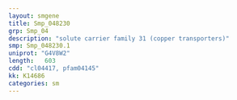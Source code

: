 ```yaml
---
layout: smgene
title: Smp_048230
grp: Smp_04
description: "solute carrier family 31 (copper transporters)"
smp: Smp_048230.1
uniprot: "G4V8W2"
length:   603
cdd: "cl04417, pfam04145"
kk: K14686
categories: sm
---
```

